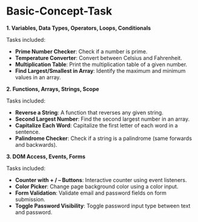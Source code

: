 # Basic-Concept-Task

**1. Variables, Data Types, Operators, Loops, Conditionals**

Tasks included:

* **Prime Number Checker**: Check if a number is prime.
* **Temperature Converter**: Convert between Celsius and Fahrenheit.
* **Multiplication Table**: Print the multiplication table of a given number.
* **Find Largest/Smallest in Array**: Identify the maximum and minimum values in an array.

**2. Functions, Arrays, Strings, Scope**

Tasks included:

* **Reverse a String**: A function that reverses any given string.
* **Second Largest Number**: Find the second largest number in an array.
* **Capitalize Each Word**: Capitalize the first letter of each word in a sentence.
* **Palindrome Checker**: Check if a string is a palindrome (same forwards and backwards).

**3. DOM Access, Events, Forms**

Tasks included:

* **Counter with + / – Buttons**: Interactive counter using event listeners.
* **Color Picker**: Change page background color using a color input.
* **Form Validation**: Validate email and password fields on form submission.
* **Toggle Password Visibility**: Toggle password input type between text and password.




